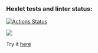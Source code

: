 ### Hexlet tests and linter status:
[![Actions Status](https://github.com/georgy-p/frontend-project-lvl3/workflows/hexlet-check/badge.svg)](https://github.com/georgy-p/frontend-project-lvl3/actions)


<a href="https://codeclimate.com/github/georgy-p/frontend-project-lvl3/maintainability"><img src="https://api.codeclimate.com/v1/badges/2db48a60f1b70beb2ab1/maintainability" /></a>

Try it <a href="https://frontend-project-lvl3-georgy-p.vercel.app/">here</a>
